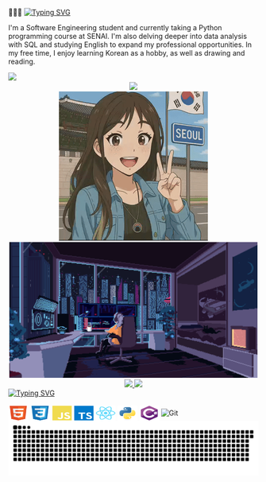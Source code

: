👩🏻‍💻 <a href="https://git.io/typing-svg"><img src="https://readme-typing-svg.demolab.com?font=Fira+Code&size=40&pause=1000&background=FE47FF00&width=435&height=100&lines=Kerolim+Cristina" alt="Typing SVG" /></a>

I'm a Software Engineering student and currently taking a Python programming course at SENAI. I'm also delving deeper into data analysis
with SQL and studying English to expand my professional
opportunities. In my free time, I enjoy learning Korean as a hobby, as well as
drawing and reading. 
<div>
<a href="[https://www.linkedin.com/in/rafaella-ballerini-45875016a](https://www.linkedin.com/in/kerolim-cristina-dos-santos-a238a6153/)"(https://www.linkedin.com/in/kerolim-cristina-dos-santos-a238a6153/)" target="_blank"><img src="https://img.shields.io/badge/-LinkedIn-%230077B5?style=for-the-badge&logo=linkedin&logoColor=white" target="_blank"></a>
</div>
<div align="center">
  <img src="kellc.gif" width="850" />
</div>
<div align="center">
  <img src="VdeodoWhatsAppde2025-07-29s21.19.17_a4ef2b62-ezgif.com-video-to-gif-converter.gif" width="300" />
  <img src="pixel-artist-opening-3-commission-slots-v0-m7tslpofuzjb1.gif" width="500" />
</div>
<div align="center">
  <a href="https://github.com/kellcrist1">
    <img height="185em" src="https://github-readme-stats.vercel.app/api?username=kellcrist1&show_icons=false&theme=radical&include_all_commits=false&count_private=false"/>
    <img height="185em" src="https://github-readme-stats.vercel.app/api/top-langs/?username=kellcrist1&layout=compact&langs_count=16&theme=radical"/>
  </a>
</div>
  <a href="https://git.io/typing-svg"><img src="https://readme-typing-svg.demolab.com?font=Fira+Code&pause=1000&background=FE47FF00&width=435&height=100&lines=My+skills+~" alt="Typing SVG" /></a>
  <div style="display: inline_block"><br>
  <img align="center" alt="Rafa-HTML" height="30" width="40" src="https://raw.githubusercontent.com/devicons/devicon/master/icons/html5/html5-original.svg">
  <img align="center" alt="Rafa-CSS" height="30" width="40" src="https://raw.githubusercontent.com/devicons/devicon/master/icons/css3/css3-original.svg">
  <img align="center" alt="Rafa-Js" height="30" width="40" src="https://raw.githubusercontent.com/devicons/devicon/master/icons/javascript/javascript-plain.svg">
  <img align="center" alt="Rafa-Ts" height="30" width="40" src="https://raw.githubusercontent.com/devicons/devicon/master/icons/typescript/typescript-plain.svg">
  <img align="center" alt="Rafa-React" height="30" width="40" src="https://raw.githubusercontent.com/devicons/devicon/master/icons/react/react-original.svg">
  <img align="center" alt="Rafa-Python" height="30" width="40" src="https://raw.githubusercontent.com/devicons/devicon/master/icons/python/python-original.svg">
  <img align="center" alt="Rafa-Csharp" height="30" width="40" src="https://raw.githubusercontent.com/devicons/devicon/master/icons/csharp/csharp-original.svg">
  <img align="center" alt="Git"  height="30" width="40" src="https://cdn.jsdelivr.net/gh/devicons/devicon@latest/icons/git/git-original.svg" 

</div>

<picture align="center">
  <source media="(prefers-color-scheme: dark)" srcset="https://raw.githubusercontent.com/kellcrist1/kellcrist1/output/github-contribution-grid-snake-dark.svg">
  <source media="(prefers-color-scheme: light)" srcset="https://raw.githubusercontent.com/kellcrist1/kellcrist1/output/github-contribution-grid-snake-dark.svg">
  <img align="center" alt="github contribution grid snake animation" src="https://raw.githubusercontent.com/kellcrist1/kellcrist1/output/github-contribution-grid-snake.svg">
</picture>
